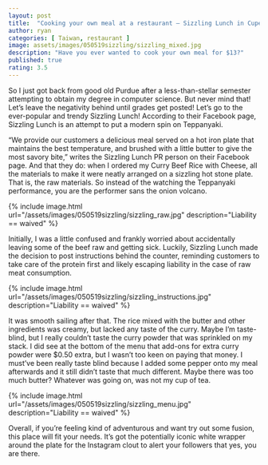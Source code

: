 ```yaml
---
layout: post
title:  "Cooking your own meal at a restaurant – Sizzling Lunch in Cupertino, CA"
author: ryan
categories: [ Taiwan, restaurant ]
image: assets/images/050519sizzling/sizzling_mixed.jpg
description: "Have you ever wanted to cook your own meal for $13?"
published: true
rating: 3.5
---
```


So I just got back from good old Purdue after a less-than-stellar semester attempting to obtain my degree in computer science. But never mind that! Let’s leave the negativity behind until grades get posted! Let’s go to the ever-popular and trendy Sizzling Lunch! According to their Facebook page, Sizzling Lunch is an attempt to put a modern spin on Teppanyaki.

“We provide our customers a delicious meal served on a hot iron plate that maintains the best temperature, and brushed with a little butter to give the most savory bite,” writes the Sizzling Lunch PR person on their Facebook page. And that they do: when I ordered my Curry Beef Rice with Cheese, all the materials to make it were neatly arranged on a sizzling hot stone plate. That is, the raw materials. So instead of the watching the Teppanyaki performance, you are the performer sans the onion volcano.

{% include image.html url="/assets/images/050519sizzling/sizzling_raw.jpg" description="Liability == waived" %}

Initially, I was a little confused and frankly worried about accidentally leaving some of the beef raw and getting sick. Luckily, Sizzling Lunch made the decision to post instructions behind the counter, reminding customers to take care of the protein first and likely escaping liability in the case of raw meat consumption.	

{% include image.html url="/assets/images/050519sizzling/sizzling_instructions.jpg" description="Liability == waived" %}

It was smooth sailing after that. The rice mixed with the butter and other ingredients was creamy, but lacked any taste of the curry. Maybe I’m taste-blind, but I really couldn’t taste the curry powder that was sprinkled on my stack. I did see at the bottom of the menu that add-ons for extra curry powder were $0.50 extra, but I wasn’t too keen on paying that money. I must’ve been really taste blind because I added some pepper onto my meal afterwards and it still didn’t taste that much different. Maybe there was too much butter? Whatever was going on, was not my cup of tea.

{% include image.html url="/assets/images/050519sizzling/sizzling_menu.jpg" description="Liability == waived" %}

Overall, if you’re feeling kind of adventurous and want try out some fusion, this place will fit your needs. It’s got the potentially iconic white wrapper around the plate for the Instagram clout to alert your followers that yes, you are there.

